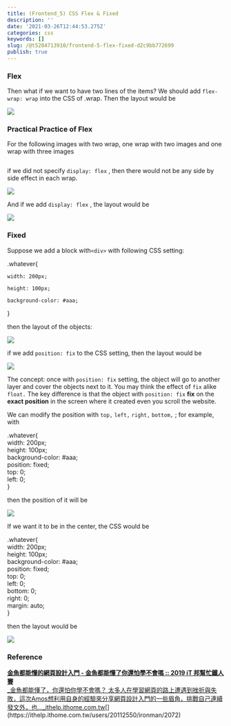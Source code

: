```yaml
---
title: (Frontend_5) CSS Flex & Fixed
description: ''
date: '2021-03-26T12:44:53.275Z'
categories: css
keywords: []
slug: /@t5204713910/frontend-5-flex-fixed-d2c9bb772699
publish: true
---
```


### Flex

Then what if we want to have two lines of the items? We should add `flex-wrap: wrap` into the CSS of .wrap. Then the layout would be

![](/Users/chenyongzhe/coding/practice_not_for_github/javascript_practice/medium-to-markdown/medium-export/posts/md_1623056197395/img/1__4x67IiY2ZrfGSEAsq86Jdw.png)

### Practical Practice of Flex

For the following images with two wrap, one wrap with two images and one wrap with three images

<div class="wrap">  
        <div class="item">  
            <img src="[https://picsum.photos/300/200/?/random=4](https://picsum.photos/300/200/?/random=4)" alt="">  
        </div>  
        <div class="item">  
            <img src="[https://picsum.photos/300/200/?/random=5](https://picsum.photos/300/200/?/random=5)" alt="">  
        </div>  
    </div>  
    <div class="wrap">  
        <div class="item">  
            <img src="[https://picsum.photos/300/200/?/random=1](https://picsum.photos/300/200/?/random=1)" alt="">  
        </div>  
        <div class="item">  
            <img src="[https://picsum.photos/300/200/?/random=2](https://picsum.photos/300/200/?/random=2)" alt="">  
        </div>  
        <div class="item">  
            <img src="[https://picsum.photos/300/200/?/random=3](https://picsum.photos/300/200/?/random=3)" alt="">  
        </div>  
    </div>

if we did not specify `display: flex` , then there would not be any side by side effect in each wrap.

![](/Users/chenyongzhe/coding/practice_not_for_github/javascript_practice/medium-to-markdown/medium-export/posts/md_1623056197395/img/1__g5ClyYIGlhTy__eU9sX2nkg.png)

And if we add `display: flex` , the layout would be

![](/Users/chenyongzhe/coding/practice_not_for_github/javascript_practice/medium-to-markdown/medium-export/posts/md_1623056197395/img/1__G2UQ67cJtrrnfFkfE7W5bQ.png)

### Fixed

Suppose we add a block with`<div>` with following CSS setting:

.whatever{

    width: 200px;

    height: 100px;

    background-color: #aaa;

}

then the layout of the objects:

![](/Users/chenyongzhe/coding/practice_not_for_github/javascript_practice/medium-to-markdown/medium-export/posts/md_1623056197395/img/1__7lDcRB2qLIMJuW74CaINjg.png)

if we add `position: fix` to the CSS setting, then the layout would be

![](/Users/chenyongzhe/coding/practice_not_for_github/javascript_practice/medium-to-markdown/medium-export/posts/md_1623056197395/img/1__FLKcjJJ33XfiyPVm__B9mMg.png)

The concept: once with `position: fix` setting, the object will go to another layer and cover the objects next to it. You may think the effect of `fix` alike `float.` The key difference is that the object with `position: fix` **fix** on the **exact position** in the screen where it created even you scroll the website.

We can modify the position with `top,` `left,` `right,` `bottom,` ; for example, with

.whatever{  
  width: 200px;  
  height: 100px;  
  background-color: #aaa;  
  position: fixed;  
  top: 0;  
  left: 0;  
 }

then the position of it will be

![](/Users/chenyongzhe/coding/practice_not_for_github/javascript_practice/medium-to-markdown/medium-export/posts/md_1623056197395/img/1__AZp8jKDWvxd0lReEmSW4lQ.png)

If we want it to be in the center, the CSS would be

.whatever{  
  width: 200px;  
  height: 100px;  
  background-color: #aaa;  
  position: fixed;  
  top: 0;  
  left: 0;  
  bottom: 0;  
  right: 0;  
  margin: auto;  
}

then the layout would be

![](/Users/chenyongzhe/coding/practice_not_for_github/javascript_practice/medium-to-markdown/medium-export/posts/md_1623056197395/img/1__VtZ42yQJpScaKUd979DIKQ.png)

### Reference

[**金魚都能懂的網頁設計入門 - 金魚都能懂了你還怕學不會嗎 :: 2019 iT 邦幫忙鐵人賽**  
_金魚都能懂了，你還怕你學不會嗎？ 太多人在學習網頁的路上遭遇到挫折與失敗，這次Amos想利用自身的經驗來分享網頁設計入門的一些眉角，挑戰自己連續發文外，也..._ithelp.ithome.com.tw](https://ithelp.ithome.com.tw/users/20112550/ironman/2072 "https://ithelp.ithome.com.tw/users/20112550/ironman/2072")[](https://ithelp.ithome.com.tw/users/20112550/ironman/2072)